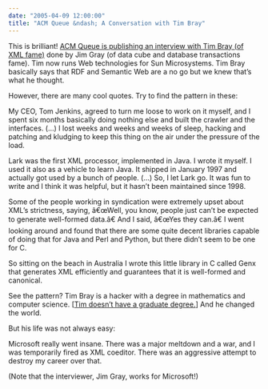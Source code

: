 ```yaml
---
date: "2005-04-09 12:00:00"
title: "ACM Queue &ndash; A Conversation with Tim Bray"
---
```




This is brilliant! [ACM Queue is publishing an interview with Tim Bray (of XML fame)](http://queue.acm.org/detail.cfm?id=1046941) done by Jim Gray (of data cube and database transactions fame). Tim now runs Web technologies for Sun Microsystems. Tim Bray basically says that RDF and Semantic Web are a no go but we knew that&rsquo;s what he thought. 

However, there are many cool quotes. Try to find the pattern in these:

> 
My CEO, Tom Jenkins, agreed to turn me loose to work on it myself, and I spent six months basically doing nothing else and built the crawler and the interfaces. (&hellip;) I lost weeks and weeks and weeks of sleep, hacking and patching and kludging to keep this thing on the air under the pressure of the load.



> 
Lark was the first XML processor, implemented in Java. I wrote it myself. I used it also as a vehicle to learn Java. It shipped in January 1997 and actually got used by a bunch of people. (&hellip;) So, I let Lark go. It was fun to write and I think it was helpful, but it hasn&rsquo;t been maintained since 1998.


> 
Some of the people working in syndication were extremely upset about XML&rsquo;s strictness, saying, â€œWell, you know, people just can&rsquo;t be expected to generate well-formed data.â€ And I said, â€œYes they can.â€ I went looking around and found that there are some quite decent libraries capable of doing that for Java and Perl and Python, but there didn&rsquo;t seem to be one for C.

So sitting on the beach in Australia I wrote this little library in C called Genx that generates XML efficiently and guarantees that it is well-formed and canonical.



See the pattern? Tim Bray is a hacker with a degree in mathematics and computer science. [[Tim doesn&rsquo;t have a graduate degree.](http://www.tbray.org/ongoing/When/200x/2005/04/14/Doctor-Sass)] And he changed the world.

But his life was not always easy:

> 
Microsoft really went insane. There was a major meltdown and a war, and I was temporarily fired as XML coeditor. There was an aggressive attempt to destroy my career over that.



(Note that the interviewer, Jim Gray, works for Microsoft!)


